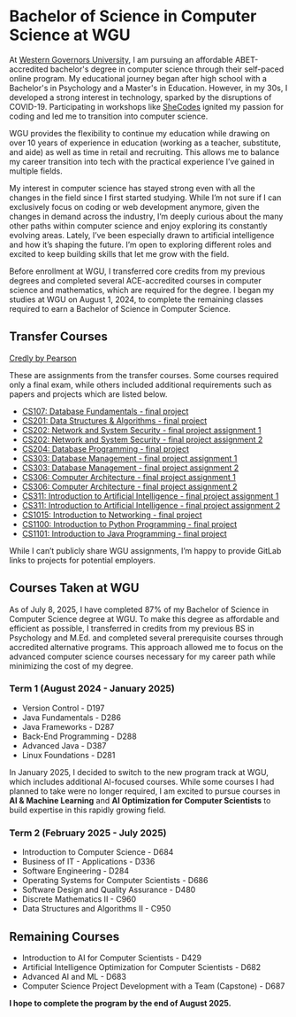 # Bachelor of Science in Computer Science at WGU

At [Western Governors University](https://www.wgu.edu/online-it-degrees/computer-science.html), I am pursuing an affordable ABET-accredited bachelor's degree in computer science through their self-paced online program. My educational journey began after high school with a Bachelor's in Psychology and a Master's in Education. However, in my 30s, I developed a strong interest in technology, sparked by the disruptions of COVID-19. Participating in workshops like [SheCodes](https://www.shecodes.io/graduates/43613-sarah-gillard) ignited my passion for coding and led me to transition into computer science.

WGU provides the flexibility to continue my education while drawing on over 10 years of experience in education (working as a teacher, substitute, and aide) as well as time in retail and recruiting. This allows me to balance my career transition into tech with the practical experience I’ve gained in multiple fields.

My interest in computer science has stayed strong even with all the changes in the field since I first started studying. While I’m not sure if I can exclusively focus on coding or web development anymore, given the changes in demand across the industry, I’m deeply curious about the many other paths within computer science and enjoy exploring its constantly evolving areas. Lately, I’ve been especially drawn to artificial intelligence and how it’s shaping the future. I’m open to exploring different roles and excited to keep building skills that let me grow with the field.

Before enrollment at WGU, I transferred core credits from my previous degrees and completed several ACE-accredited courses in computer science and mathematics, which are required for the degree. I began my studies at WGU on August 1, 2024, to complete the remaining classes required to earn a Bachelor of Science in Computer Science.


## Transfer Courses
[Credly by Pearson](https://www.credly.com/users/sarah-gillard.97831083)


These are assignments from the transfer courses. Some courses required only a final exam, while others included additional requirements such as papers and projects which are listed below.

- [CS107: Database Fundamentals - final project](CS107_Database_Fundamentals.pdf)
- [CS201: Data Structures & Algorithms - final project](cs201_Data_Structures_And_Algorithms_1.pdf)
- [CS202: Network and System Security - final project assignment 1](CS202_assignment1_SarahGillard.pdf)
- [CS202: Network and System Security - final project assignment 2](CS202_assignment2_SarahGillard.pdf)
- [CS204: Database Programming - final project](CS204_Database_Programming.pdf)
- [CS303: Database Management - final project assignment 1](CS303__Database_Management_Assignment1.pdf)
- [CS303: Database Management - final project assignment 2](CS303__Database_Management_Assignment2.pdf)
- [CS306: Computer Architecture - final project assignment 1](https://github.com/sngillard/WGU_Transfer_Courses/blob/240b7f549df0c2a96b64bd6b9f4cd35788dfc2fa/CS306_assignment%201_SarahGillard.pdf)
- [CS306: Computer Architecture - final project assignment 2](https://github.com/sngillard/WGU_Transfer_Courses/blob/c7ff91290607b8b785fd864813cff599ac796a8f/CS306_assignment%202_SarahGillard.pdf)
- [CS311: Introduction to Artificial Intelligence - final project assignment 1](CS311_assignment1_SarahGillard.pdf)
- [CS311: Introduction to Artificial Intelligence - final project assignment 2](CS311_assignment2_SarahGillard.pdf)
- [CS1015: Introduction to Networking - final project](CS1015_Intro_To_Networking.pdf)
- [CS1100: Introduction to Python Programming - final project](CS1100_Intro_To_Python.pdf)
- [CS1101: Introduction to Java Programming - final project](CS1101_Intro_To_Java.pdf)

While I can’t publicly share WGU assignments, I’m happy to provide GitLab links to projects for potential employers.

## Courses Taken at WGU
As of July 8, 2025, I have completed 87% of my Bachelor of Science in Computer Science degree at WGU. To make this degree as affordable and efficient as possible, I transferred in credits from my previous BS in Psychology and M.Ed. and completed several prerequisite courses through accredited alternative programs. This approach allowed me to focus on the advanced computer science courses necessary for my career path while minimizing the cost of my degree.

### Term 1 (August 2024 - January 2025)
- Version Control - D197  
- Java Fundamentals - D286
- Java Frameworks - D287
- Back-End Programming - D288
- Advanced Java - D387
- Linux Foundations - D281

In January 2025, I decided to switch to the new program track at WGU, which includes additional AI-focused courses. While some courses I had planned to take were no longer required, I am excited to pursue courses in **AI & Machine Learning** and **AI Optimization for Computer Scientists** to build expertise in this rapidly growing field.

### Term 2 (February 2025 - July 2025)
- Introduction to Computer Science - D684
- Business of IT - Applications - D336
- Software Engineering - D284  
- Operating Systems for Computer Scientists - D686 
- Software Design and Quality Assurance - D480
- Discrete Mathematics II - C960
- Data Structures and Algorithms II - C950

## Remaining Courses
- Introduction to AI for Computer Scientists - D429
- Artificial Intelligence Optimization for Computer Scientists - D682
- Advanced AI and ML - D683
- Computer Science Project Development with a Team (Capstone) - D687

**I hope to complete the program by the end of August 2025.**
